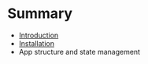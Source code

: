 # Summary

* [Introduction](README.md)
* [Installation](installation.md)
* App structure and state management

